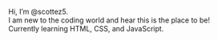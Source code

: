 Hi, I’m @scottez5.<br>
I am new to the coding world and hear this is the place to be!<br>
Currently learning HTML, CSS, and JavaScript.

<!---
scottez5/scottez5 is a ✨ special ✨ repository because its `README.md` (this file) appears on your GitHub profile.
You can click the Preview link to take a look at your changes.
--->

